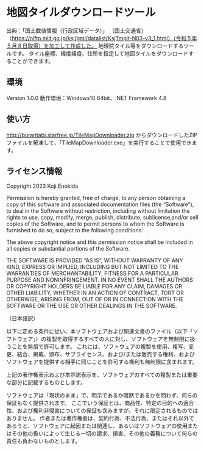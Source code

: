# 地図タイルダウンロードツール

出典：「国土数値情報（行政区域データ）」 （国土交通省）（https://nlftp.mlit.go.jp/ksj/gml/datalist/KsjTmplt-N03-v3_1.html）（令和５年５月８日取得）を加工して作成した。
地理院タイル等をダウンロードするツールです。
タイル座標、緯度経度、住所を指定して地図タイルをダウンロードすることができます。


## 環境
Version 1.0.0
動作環境：Windows10 64bit、.NET Framework 4.8


## 使い方

http://buraritabi.starfree.jp/TileMapDownloader.zip
からダウンロードしたZIPファイルを解凍して、「TileMapDownloader.exe」を実行することで使用できます。


## ライセンス情報

Copyright 2023 Koji Enokida

Permission is hereby granted, free of charge, to any person obtaining a copy of this software and associated documentation files (the “Software”), to deal in
the Software without restriction, including without limitation the rights to use, copy, modify, merge, publish, distribute, sublicense,and/or sell copies of the
Software, and to permit persons to whom the Software is furnished to do so, subject to the following conditions:

The above copyright notice and this permission notice shall be included in all copies or substantial portions of the Software.

THE SOFTWARE IS PROVIDED “AS IS”, WITHOUT WARRANTY OF ANY KIND, EXPRESS OR IMPLIED, INCLUDING BUT NOT LIMITED TO THE WARRANTIES OF MERCHANTABILITY, FITNESS FOR A
PARTICULAR PURPOSE AND NONINFRINGEMENT. IN NO EVENT SHALL THE AUTHORS OR COPYRIGHT HOLDERS BE LIABLE FOR ANY CLAIM, DAMAGES OR OTHER LIABILITY,
WHETHER IN AN ACTION OF CONTRACT, TORT OR OTHERWISE, ARISING FROM, OUT OF OR IN CONNECTION WITH THE SOFTWARE OR THE USE OR OTHER DEALINGS IN THE SOFTWARE.


（日本語訳）

以下に定める条件に従い、本ソフトウェアおよび関連文書のファイル（以下「ソフトウェア」）の複製を取得するすべての人に対し、ソフトウェアを無制限に扱うことを無償で許可します。
これには、ソフトウェアの複製を使用、複写、変更、結合、掲載、頒布、サブライセンス、および/または販売する権利、およびソフトウェアを提供する相手に同じことを許可する権利も無制限に含まれます。

上記の著作権表示および本許諾表示を、ソフトウェアのすべての複製または重要な部分に記載するものとします。

ソフトウェアは「現状のまま」で、明示であるか暗黙であるかを問わず、何らの保証もなく提供されます。
ここでいう保証とは、商品性、特定の目的への適合性、および権利非侵害についての保証も含みますが、それに限定されるものではありません。
作者または著作権者は、契約行為、不法行為、またはそれ以外であろうと、ソフトウェアに起因または関連し、あるいはソフトウェアの使用またはその他の扱いによって生じる一切の請求、損害、その他の義務について何らの責任も負わないものとします。
